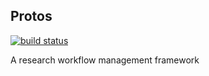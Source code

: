 ## Protos
[![build status](https://api.travis-ci.org/rdadolf/protos.svg?branch=master)](https://travis-ci.org/rdadolf/protos)

A research workflow management framework


